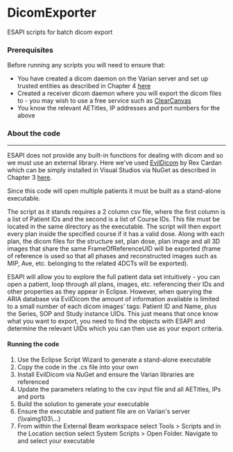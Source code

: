 # DicomExporter
ESAPI scripts for batch dicom export


### Prerequisites

Before running any scripts you will need to ensure that:  
  * You have created a dicom daemon on the Varian server and set up trusted entities as described in Chapter 4 [here](https://varianapis.github.io/VarianApiBook.pdf)
  * Created a receiver dicom daemon where you will export the dicom files to - you may wish to use a free service such as [ClearCanvas](http://clearcanvas.github.io/)
  * You know the relevant AETitles, IP addresses and port numbers for the above
  
### About the code
---
ESAPI does not provide any built-in functions for dealing with dicom and so we must use an external library. Here we've used [EvilDicom](http://rexcardan.github.io/Evil-DICOM/) by Rex Cardan which can be simply installed in Visual Studios via NuGet as described in Chapter 3 [here](https://varianapis.github.io/VarianApiBook.pdf).  

Since this code will open multiple patients it must be built as a stand-alone executable.

The script as it stands requires a 2 column csv file, where the first column is a list of Patient IDs and the second is a list of Course IDs. This file must be located in the same directory as the executable. The script will then export every plan inside the specified course if it has a valid dose. Along with each plan, the dicom files for the structure set, plan dose, plan image and all 3D images that share the same FrameOfReferenceUID will be exported (frame of reference is used so that all phases and reconstructed images such as MIP, Ave, etc. belonging to the related 4DCTs will be exported).

ESAPI will allow you to explore the full patient data set intuitively - you can open a patient, loop through all plans, images, etc. referencing their IDs and other properties as they appear in Eclipse. However, when querying the ARIA database via EvilDicom the amount of information available is limited to a small number of each dicom images' tags: Patient ID and Name, plus the Series, SOP and Study instance UIDs. This just means that once know what you want to export, you need to find the objects with ESAPI and determine the relevant UIDs which you can then use as your export criteria.


#### Running the code
1. Use the Eclipse Script Wizard to generate a stand-alone executable  
2. Copy the code in the .cs file into your own
3. Install EvilDicom via NuGet and ensure the Varian libraries are referenced  
4. Update the parameters relating to the csv input file and all AETitles, IPs and ports
5. Build the solution to generate your executable
6. Ensure the executable and patient file are on Varian's server (\\\vaimg103\\...)
7. From within the External Beam workspace select Tools > Scripts and in the Location section select System Scripts > Open Folder. Navigate to and select your executable




